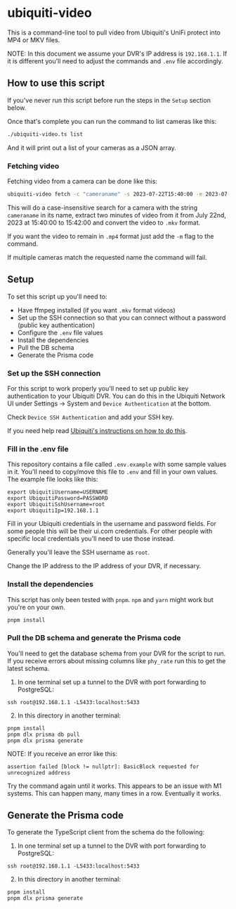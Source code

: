 # ubiquiti-video

This is a command-line tool to pull video from Ubiquiti's UniFi protect into MP4 or MKV files.

NOTE: In this document we assume your DVR's IP address is `192.168.1.1`. If it is different you'll need to adjust the commands and `.env` file accordingly.

## How to use this script

If you've never run this script before run the steps in the `Setup` section below.

Once that's complete you can run the command to list cameras like this:

```bash
./ubiquiti-video.ts list
```

And it will print out a list of your cameras as a JSON array.

### Fetching video

Fetching video from a camera can be done like this:

```bash
ubiquiti-video fetch -c "cameraname" -s 2023-07-22T15:40:00 -e 2023-07-22T15:42:00
```

This will do a case-insensitive search for a camera with the string `cameraname` in its name, extract two minutes of video from it
from July 22nd, 2023 at 15:40:00 to 15:42:00 and convert the video to `.mkv` format.

If you want the video to remain in `.mp4` format just add the `-m` flag to the command.

If multiple cameras match the requested name the command will fail.

## Setup

To set this script up you'll need to:

- Have ffmpeg installed (if you want `.mkv` format videos)
- Set up the SSH connection so that you can connect without a password (public key authentication)
- Configure the `.env` file values
- Install the dependencies
- Pull the DB schema
- Generate the Prisma code

### Set up the SSH connection

For this script to work properly you'll need to set up public key authentication to your Ubiquiti DVR. You can do this
in the Ubiquiti Network UI under Settings -> System and `Device Authentication` at the bottom.

Check `Device SSH Authentication` and add your SSH key.

If you need help read [Ubiquiti's instructions on how to do this](https://help.ui.com/hc/en-us/articles/235247068-UniFi-Adding-SSH-Keys-to-UniFi-Devices).

### Fill in the .env file

This repository contains a file called `.env.example` with some sample values in it. You'll need to copy/move this file
to `.env` and fill in your own values. The example file looks like this:

```text
export UbiquitiUsername=USERNAME
export UbiquitiPassword=PASSWORD
export UbiquitiSshUsername=root
export UbiquitiIp=192.168.1.1
```

Fill in your Ubiquiti credentials in the username and password fields. For some people this will be their ui.com credentials.
For other people with specific local credentials you'll need to use those instead.

Generally you'll leave the SSH username as `root`.

Change the IP address to the IP address of your DVR, if necessary.

### Install the dependencies

This script has only been tested with `pnpm`. `npm` and `yarn` might work but you're on your own.

```bash
pnpm install
```

### Pull the DB schema and generate the Prisma code

You'll need to get the database schema from your DVR for the script to run. If you receive errors about missing columns like `phy_rate` run this to get the latest schema.

1. In one terminal set up a tunnel to the DVR with port forwarding to PostgreSQL:

```
ssh root@192.168.1.1 -L5433:localhost:5433
```

2. In this directory in another terminal:

```
pnpm install
pnpm dlx prisma db pull
pnpm dlx prisma generate
```

NOTE: If you receive an error like this:

```text
assertion failed [block != nullptr]: BasicBlock requested for unrecognized address
```

Try the command again until it works. This appears to be an issue with M1 systems. This can happen many, many times in a row. Eventually it works.

## Generate the Prisma code

To generate the TypeScript client from the schema do the following:

1. In one terminal set up a tunnel to the DVR with port forwarding to PostgreSQL:

```
ssh root@192.168.1.1 -L5433:localhost:5433
```

2. In this directory in another terminal:

```
pnpm install
pnpm dlx prisma generate
```

